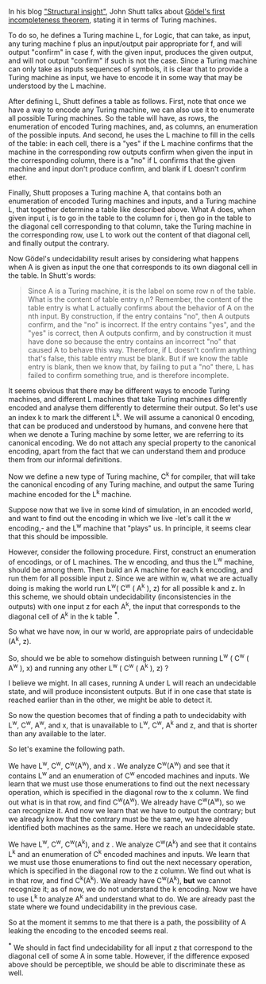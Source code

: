 In his blog ["Structural insight"](https://fexpr.blogspot.com.es/2015/05/computation-and-truth.html), John Shutt talks about [Gödel's first
incompleteness theorem](https://fexpr.blogspot.com.es/2015/05/computation-and-truth.html#sec-comptruth-first), stating it in terms of Turing machines.

To do so, he defines a Turing machine L, for Logic, that can take, as input, any
turing machine f plus an input/output pair appropriate for f, and will output
"confirm" in case f, with the given input, produces the given
output, and will not output "confirm" if such is not the case.
Since a Turing machine can only take as inputs sequences of symbols, it is
clear that to provide a Turing machine as input, we have to encode it in some
way that may be understood by the L machine.

After defining L, Shutt defines a table as follows. 
First, note that once we have a way to encode any Turing machine, we can also
use it to enumerate all possible Turing machines. So the table will have, as
rows, the enumeration of encoded Turing machines, and, as columns, an
enumeration of the possible inputs. And second, he uses the L machine to fill
in the cells of the table: in each cell, there is a "yes" if the L machine
confirms that the machine in the
corresponding row outputs confirm when given the input in the corresponding
column, there is a "no" if L confirms that the given machine and input don't produce
confirm, and blank if L doesn't confirm ether.

Finally, Shutt proposes a Turing machine A, that contains both an enumeration
of encoded
Turing  machines and inputs, and a Turing machine L, that together determine a
table like described above. What A does, when given input i, is to go in the table
to the column for i, then go in the table to the diagonal cell corresponding to that
column, take the Turing machine in the corresponding row, use L to work out the
content of that diagonal cell, and finally output the contrary.

Now Gödel's undecidability result arises by considering what happens when A is given as input
the one that corresponds to its own diagonal cell in the table. In Shutt's
words:

<blockquote>
Since A is a Turing machine, it is the label on some row n of the table.  What is the content of table entry n,n?  Remember, the content of the table entry is what L actually confirms about the behavior of A on the nth input.  By construction, if the entry contains "no", then A outputs confirm, and the "no" is incorrect.  If the entry contains "yes", and the "yes" is correct, then A outputs confirm, and by construction it must have done so because the entry contains an incorrect "no" that caused A to behave this way.  Therefore, if L doesn't confirm anything that's false, this table entry must be blank.  But if we know the table entry is blank, then we know that, by failing to put a "no" there, L has failed to confirm something true, and is therefore incomplete.
</blockquote>

It seems obvious that there may be different ways to encode Turing machines,
and different L machines that take Turing machines differently encoded and analyse
them differently to determine their output. So let's use an index k to mark the
different L<sup>k</sup>. We will assume a
canonical 0 encoding, that can be produced and understood by humans, and
convene here that when we denote a Turing machine by some letter, we are
referring to its canonical encoding. We do not attach any special property to
the canonical encoding, apart from the fact that we can understand them and
produce them from our informal definitions.

Now we define a new type of Turing machine, C<sup>k</sup> for compiler, that will take the
canonical encoding of any Turing machine, and output the same Turing machine
encoded for the L<sup>k</sup> machine.

Suppose now that we live in some kind of simulation, in an encoded world, and want to find out the
encoding in which we live -let's call it the w encoding,- and the L<sup>w</sup> machine that "plays" us. In principle, it
seems clear that this should be impossible.

However, consider the following procedure. First, construct an enumeration of
encodings, or of L machines. The w encoding, and thus the L<sup>w</sup>
machine, should be among them. Then build an A machine for each k encoding, and
run them for all possible input z. Since we are within w, what we are actually
doing is making the world run L<sup>w</sup>( C<sup>w</sup> ( A<sup>k</sup> ),
z) for all possible k and z. In this scheme, we should obtain undecidability
(inconsistencies in the outputs) with one input z for each A<sup>k</sup>, the input that
corresponds to the diagonal cell of A<sup>k</sup> in the k table
<sup><strong>*</strong></sup>.

So what we have now, in our w world, are appropriate pairs of undecidable (A<sup>k</sup>, z).

So, should we be able to somehow distinguish between running L<sup>w</sup> ( C<sup>w</sup> ( A<sup>w</sup> ), x)
and running any other L<sup>w</sup> ( C<sup>w</sup> ( A<sup>k</sup> ), z) ?

I believe we might. In all cases, running A under L will reach an undecidable
state, and will produce inconsistent outputs. But if in one case that state is
reached earlier than in the other, we might be able to detect it.


So now the question becomes that of finding a path to undecidabity with L<sup>w</sup>, C<sup>w</sup>, A<sup>w</sup>, and x, that is unavailable to L<sup>w</sup>, C<sup>w</sup>, A<sup>k</sup> and z, and that is shorter than any available to the later.

So let's examine the following path.

We have L<sup>w</sup>, C<sup>w</sup>, C<sup>w</sup>(A<sup>w</sup>), and x . We analyze C<sup>w</sup>(A<sup>w</sup>) and see that it contains L<sup>w</sup> and an enumeration of C<sup>w</sup> encoded machines and inputs. We learn that we must use those enumerations to find out the next necessary operation, which is specified in the diagonal row to the x column. We find out what is in that row, and find C<sup>w</sup>(A<sup>w</sup>). We already have C<sup>w</sup>(A<sup>w</sup>), so we can recognize it. And now we learn that we have to output the contrary; but we already know that the contrary must be the same, we have already identified both machines as the same. Here we reach an undecidable state.

We have L<sup>w</sup>, C<sup>w</sup>, C<sup>w</sup>(A<sup>k</sup>), and z . We analyze C<sup>w</sup>(A<sup>k</sup>) and see that it contains L<sup>k</sup> and an enumeration of C<sup>k</sup> encoded machines and inputs. We learn that we must use those enumerations to find out the next necessary operation, which is specified in the diagonal row to the z column. We find out what is in that row, and find C<sup>k</sup>(A<sup>k</sup>). We already have C<sup>w</sup>(A<sup>k</sup>), **but** we cannot recognize it; as of now, we do not understand the k encoding. Now we have to use L<sup>k</sup> to analyze A<sup>k</sup> and understand what to do. We are already past the state where we found undecidability in the previous case.

So at the moment it semms to me that there is a path, the possibility of A leaking the encoding to the encoded seems real. 

<sup><strong>*</strong></sup> We should in fact find undecidability for all
input z that correspond to the diagonal cell of some A in some table. However,
if the difference exposed above should be perceptible, we should be able to
discriminate these as well.
